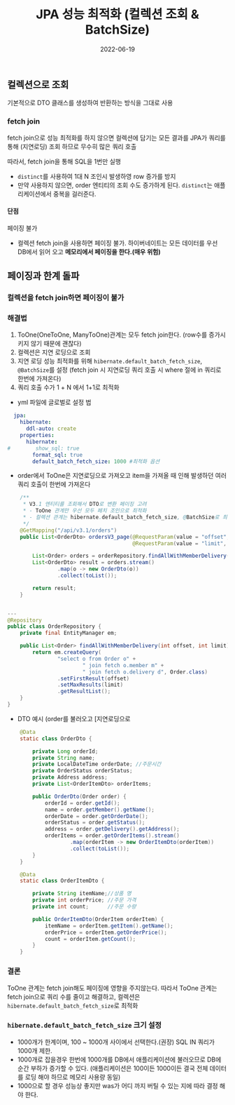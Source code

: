 ﻿---
layout: post
title: "JPA 성능 최적화 (컬렉션 조회 & BatchSize) "
date: 2022-06-19
categories: [JPA]
---

## 컬렉션으로 조회
기본적으로 DTO 클래스를 생성하여 반환하는 방식을 그대로 사용

### fetch join
fetch join으로 성능 최적화를 하지 않으면 컬렉션에 담기는 모든 결과를 JPA가 쿼리를 통해 (지연로딩) 조회 하므로 무수히 많은 쿼리 호출

따라서, fetch join을 통해 SQL을 1번만 실행

- `distinct`를 사용하여 1대 N 조인시 발생하영 row 증가를 방지
- 만약 사용하지 않으면, order 엔티티의 조회 수도 증가하게 된다. `distinct`는 애플리케이션에서 중복을 걸러준다.

#### 단점
페이징 불가

- 컬렉션 fetch join을 사용하면 페이징 불가. 하이버네이트는 모든 데이터를 우선 DB에서 읽어 오고 __메모리에서 페이징을 한다.(매우 위험)__

## 페이징과 한계 돌파
### 컬렉션을 fetch join하면 페이징이 불가

### 해결법
1. ToOne(OneToOne, ManyToOne)관계는 모두 fetch join한다. (row수를 증가시키지 않기 때문에 괜찮다)
2. 컬렉션은 지연 로딩으로 조회
3. 지연 로딩 성능 최적화를 위해 `hibernate.default_batch_fetch_size`, `@BatchSize`를 설정 (fetch join 시 지연로딩 쿼리 호출 시 where 절에 in 쿼리로 한번에 가져온다)
4. 쿼리 호출 수가 1 + N 에서 1+1로 최적화

- yml 파일에 글로벌로 설정 법
```yml
  jpa:
    hibernate:
      ddl-auto: create
    properties:
      hibernate:
#        show_sql: true
        format_sql: true
        default_batch_fetch_size: 1000 #최적화 옵션
```
- order에서 ToOne은 지연로딩으로 가져오고 item을 가져올 때 인해 발생하던 여러 쿼리 호출이 한번에 가져온다
```java
    /**
     * V3.1 엔티티를 조회해서 DTO로 변환 페이징 고려
     * - ToOne 관계만 우선 모두 페치 조인으로 최적화
     * - 컬렉션 관계는 hibernate.default_batch_fetch_size, @BatchSize로 최적화
     */
    @GetMapping("/api/v3.1/orders")
    public List<OrderDto> ordersV3_page(@RequestParam(value = "offset", defaultValue = "0") int offset,
                                        @RequestParam(value = "limit", defaultValue = "100") int limit) {

        List<Order> orders = orderRepository.findAllWithMemberDelivery(offset, limit);
        List<OrderDto> result = orders.stream()
                .map(o -> new OrderDto(o))
                .collect(toList());

        return result;
    }


---
@Repository
public class OrderRepository {
	private final EntityManager em;

    public List<Order> findAllWithMemberDelivery(int offset, int limit) {
        return em.createQuery(
                "select o from Order o" +
                        " join fetch o.member m" +
                        " join fetch o.delivery d", Order.class)
                .setFirstResult(offset)
                .setMaxResults(limit)
                .getResultList();
    }
}
```
- DTO 예시 (order를 불러오고 [지연로딩으로 

```java
    @Data
    static class OrderDto {

        private Long orderId;
        private String name;
        private LocalDateTime orderDate; //주문시간
        private OrderStatus orderStatus;
        private Address address;
        private List<OrderItemDto> orderItems;

        public OrderDto(Order order) {
            orderId = order.getId();
            name = order.getMember().getName();
            orderDate = order.getOrderDate();
            orderStatus = order.getStatus();
            address = order.getDelivery().getAddress();
            orderItems = order.getOrderItems().stream()
                    .map(orderItem -> new OrderItemDto(orderItem))
                    .collect(toList());
        }
    }

    @Data
    static class OrderItemDto {

        private String itemName;//상품 명
        private int orderPrice; //주문 가격
        private int count;      //주문 수량

        public OrderItemDto(OrderItem orderItem) {
            itemName = orderItem.getItem().getName();
            orderPrice = orderItem.getOrderPrice();
            count = orderItem.getCount();
        }
    }
```

### 결론
ToOne 관계는 fetch join해도 페이징에 영향을 주지않는다. 따라서 ToOne 관계는 fetch join으로 쿼리 수를 줄이고 해결하고, 컬렉션은 `hibernate.default_batch_fetch_size`로 최적화

### `hibernate.default_batch_fetch_size` 크기 설정
- 1000개가 한계이며, 100 ~ 1000개 사이에서 선택한다.(권장) SQL IN 쿼리가 1000개 제한.
- 1000개로 잡을경우 한번에 1000개를 DB에서 애플리케이션에 불러오므로 DB에 순간 부하가 증가할 수 있다. (애플리케이션은 100이든 1000이든 결국 전체 데이터를 로딩 해야 하므로 메모리 사용량 동일)
- 1000으로 할 경우 성능상 좋지만 was가 어디 까지 버틸 수 있는 지에 따라 결정 해야 한다.
